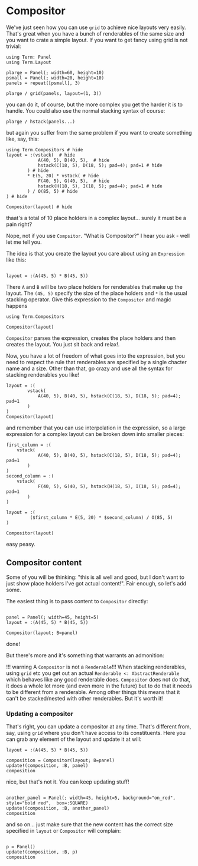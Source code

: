 # Compositor
We've just seen how you can use `grid` to achieve nice layouts very easily. That's great when you have a bunch of renderables of the same size and you want to crate a simple layout. If you want to get fancy using grid is not trivial:

```@example compositor
using Term: Panel
using Term.Layout

plarge = Panel(; width=60, height=10)
psmall = Panel(; width=20, height=10)
panels = repeat([psmall], 3)

plarge / grid(panels, layout=(1, 3))
```

you can do it, of course, but the more complex you get the harder it is to handle. You could also use the normal stacking syntax of course:
```@example compositor
plarge / hstack(panels...)
```

but again you suffer from the same problem if you want to create something like, say, this:
```@example compositor
using Term.Compositors # hide
layout = :(vstack(  # hide
            A(40, 5), B(40, 5),  # hide
            hstack(C(18, 5), D(18, 5); pad=4); pad=1 # hide
        ) # hide
        * E(5, 20) * vstack( # hide
            F(40, 5), G(40, 5),  # hide
            hstack(H(18, 5), I(18, 5); pad=4); pad=1 # hide
        ) / O(85, 5) # hide
) # hide

Compositor(layout) # hide
```
thaat's a total of 10 place holders in a complex layout... surely it must be a pain right?


Nope, not if you use `Compsitor`.
"What is Compositor?" I hear you ask - well let me tell you. 

The idea is that you create the layout you care about using an `Expression` like this:
```@example compositor

layout = :(A(45, 5) * B(45, 5))
```

There `A` and `B` will be two place holders for renderables that make up the layout.
The `(45, 5)` specify the size of the place holders and `*` is the usual stacking operator. 
Give this expression to the `Compositor` and magic happens
```@example compositor
using Term.Compositors

Compositor(layout)
```

`Compositor` parses the expression, creates the place holders and then creates the layout. You just sit back and relax!.

Now, you have a lot of freedom of what goes into the expression, but you need to respect the rule that renderables are specified by a single chacter name and a size. Other than that, go crazy and use all the syntax for stacking renderables you like!
```@example compositor
layout = :(
        vstack(
            A(40, 5), B(40, 5), hstack(C(18, 5), D(18, 5); pad=4); pad=1
        )
)
Compositor(layout)
```

and remember that you can use interpolation in the expression, so a large expression for a complex layout can be broken down into smaller pieces:
```@example compositor
first_column = :(
    vstack(
            A(40, 5), B(40, 5), hstack(C(18, 5), D(18, 5); pad=4); pad=1
        )
)
second_column = :(
    vstack(
            F(40, 5), G(40, 5), hstack(H(18, 5), I(18, 5); pad=4); pad=1
        )
)

layout = :(
         ($first_column * E(5, 20) * $second_column) / O(85, 5)
)

Compositor(layout)
```

easy peasy.


## Compositor content
Some of you will be thinking: "this is all well and good, but I don't want to just show place holders I've got actual content!". Fair enough, so let's add some.

The easiest thing is to pass content to `Compositor` directly:

```@example compositor

panel = Panel(; width=45, height=5)
layout = :(A(45, 5) * B(45, 5))

Compositor(layout; B=panel)
```

done!

But there's more and it's something that warrants an admonition:

!!! warning
    A `Compositor` is not a `Renderable`!!! When stacking renderables, using `grid` etc you get out an actual `Renderable <: AbstractRenderable` which behaves like any good renderable does. `Compositor` does not do that, it does a whole lot more (and even more in the future) but to do that it needs to be different from a renderable. Among other things this means that it can't be stacked/nested with other renderables. But it's worth it!


### Updating a compositor
That's right, you can update a compositor at any time. That's different from, say, using `grid` where you don't have access to its constituents. Here you can grab any element of the layout and update it at will:

```@example compositor
layout = :(A(45, 5) * B(45, 5))

composition = Compositor(layout; B=panel)
update!(composition, :B, panel)
composition
```

nice, but that's not it. You can keep updating stuff!
```@example compositor

another_panel = Panel(; width=45, height=5, background="on_red", style="bold red",  box=:SQUARE)
update!(composition, :B, another_panel)
composition
```

and so on... just make sure that the new content has the correct size specified in `layout` or `Compositor` will complain:
```@example compositor

p = Panel()
update!(composition, :B, p)
composition
```


